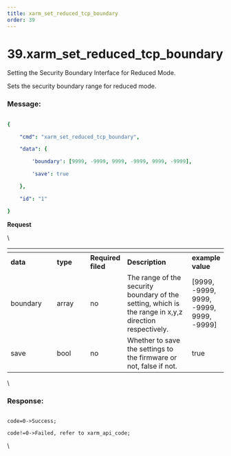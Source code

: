 ```yaml
---
title: xarm_set_reduced_tcp_boundary
order: 39
---
```

# 39.xarm\_set\_reduced\_tcp\_boundary




Setting the Security Boundary Interface for Reduced Mode.

Sets the security boundary range for reduced mode.
 





### Message:  



```yaml

{

    "cmd": "xarm_set_reduced_tcp_boundary",

    "data": {

        'boundary': [9999, -9999, 9999, -9999, 9999, -9999],

        'save': true

    },

    "id": "1"

}

```     
**Request**



\













<table data-header-hidden><thead><tr><th width="121"></th><th width="97"></th><th width="67"></th><th width="194"></th><th></th></tr></thead><tbody><tr><td><strong>data</strong></td><td><strong>type</strong></td><td><strong>Required filed</strong></td><td><strong>Description</strong></td><td><strong>example value</strong></td></tr><tr><td>boundary</td><td>array</td><td>no</td><td>The range of the security boundary of the setting, which is the range in x,y,z direction respectively.	</td><td>[9999, -9999, 9999, -9999, 9999, -9999]</td></tr><tr><td>save</td><td>bool</td><td>no</td><td>Whether to save the settings to the firmware or not, false if not.</td><td>true</td></tr></tbody></table>



\





### Response:     



```

code=0->Success;

code!=0->Failed, refer to xarm_api_code;

```



\










